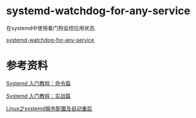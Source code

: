 
# systemd-watchdog-for-any-service

在systemd中使用看门狗监控应用状态.

[systemd-watchdog-for-any-service](https://www.medo64.com/2019/01/systemd-watchdog-for-any-service/)


# 参考资料

[Systemd 入门教程：命令篇](http://www.ruanyifeng.com/blog/2016/03/systemd-tutorial-commands.html)

[Systemd 入门教程：实战篇](http://www.ruanyifeng.com/blog/2016/03/systemd-tutorial-part-two.html)

[Linux之systemd服务配置及自动重启](https://blog.csdn.net/zong596568821xp/article/details/102739649)
